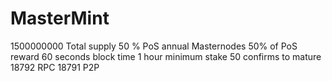 # MasterMint

1500000000 Total supply
50 % PoS annual
Masternodes 50% of PoS reward
60 seconds block time
1 hour minimum stake
50 confirms to mature
18792 RPC
18791 P2P
